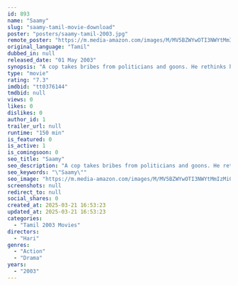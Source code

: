 ```yaml
---
id: 893
name: "Saamy"
slug: "saamy-tamil-movie-download"
poster: "posters/saamy-tamil-2003.jpg"
remote_poster: "https://m.media-amazon.com/images/M/MV5BZWYwOTI3NWYtMmIzMi00YWNiLTk2OGYtYzVjZGVmNWZhNzJjXkEyXkFqcGc@._V1_SX300.jpg"
original_language: "Tamil"
dubbed_in: null
released_date: "01 May 2003"
synopsis: "A cop takes bribes from politicians and goons. He rethinks his life choices after he meets a girl."
type: "movie"
rating: "7.3"
imdbid: "tt0376144"
tmdbid: null
views: 0
likes: 0
dislikes: 0
author_id: 1
trailer_url: null
runtime: "150 min"
is_featured: 0
is_active: 1
is_comingsoon: 0
seo_title: "Saamy"
seo_description: "A cop takes bribes from politicians and goons. He rethinks his life choices after he meets a girl."
seo_keywords: "\"Saamy\""
seo_image: "https://m.media-amazon.com/images/M/MV5BZWYwOTI3NWYtMmIzMi00YWNiLTk2OGYtYzVjZGVmNWZhNzJjXkEyXkFqcGc@._V1_SX300.jpg"
screenshots: null
redirect_to: null
social_shares: 0
created_at: 2025-03-21 16:53:23
updated_at: 2025-03-21 16:53:23
categories:
  - "Tamil 2003 Movies"
directors:
  - "Hari"
genres:
  - "Action"
  - "Drama"
years:
  - "2003"
---
```

